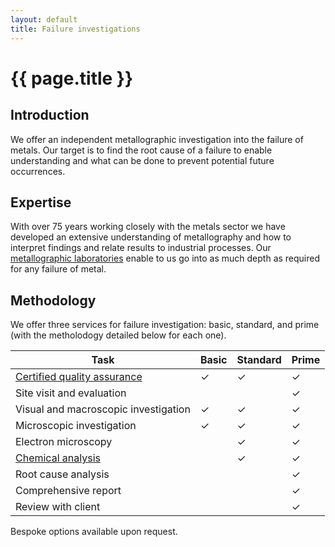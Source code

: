 ```yaml
---
layout: default
title: Failure investigations
---
```


# {{ page.title }}

## Introduction 

We offer an independent metallographic investigation into the failure of metals.  Our target is to find the root cause of a failure to enable understanding and what can be done to prevent potential future occurrences. 

## Expertise 

With over 75 years working closely with the metals sector we have developed an extensive understanding of metallography and how to interpret findings and relate results to industrial processes.  Our [metallographic laboratories](https://www.mpiuk.com/laboratories-metallography.htm) enable to us go into as much depth as required for any failure of metal.

## Methodology 

We offer three services for failure investigation: basic, standard, and prime (with the metholodogy detailed below for each one). 

| Task | Basic | Standard | Prime 
| --- | --- | --- | --- 
| [Certified quality assurance](https://www.mpiuk.com/lrqa-certificate.htm) | ✓ | ✓ | ✓ 
| Site visit and evaluation | | | ✓ |
| Visual and macroscopic investigation | ✓ | ✓ | ✓ |
| Microscopic investigation | ✓ | ✓ | ✓ |
| Electron microscopy | | ✓ | ✓ |
| [Chemical analysis](https://www.mpiuk.com/laboratories-chemical-analysis.htm) | | ✓ | ✓ |
| Root cause analysis | | | ✓ |
| Comprehensive report | | | ✓ |
| Review with client | | | ✓ |

Bespoke options available upon request.
